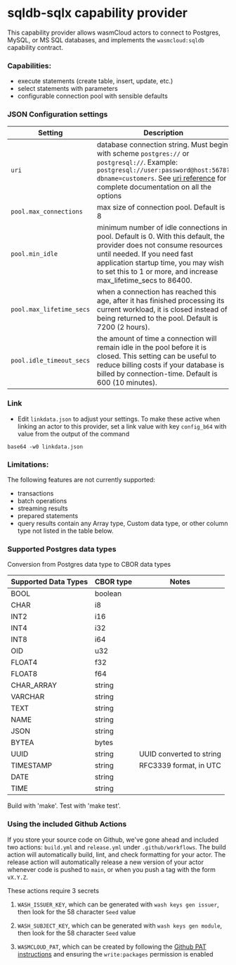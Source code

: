 # sqldb-sqlx capability provider

This capability provider allows wasmCloud actors to connect to Postgres, MySQL,
or MS SQL databases, and implements the `wasmcloud:sqldb` capability contract.

### Capabilities:

- execute statements (create table, insert, update, etc.)
- select statements with parameters
- configurable connection pool with sensible defaults

### JSON Configuration settings

| Setting                  | Description                                                                                                                                                                                                                                                                                             |
| ------------------------ | ------------------------------------------------------------------------------------------------------------------------------------------------------------------------------------------------------------------------------------------------------------------------------------------------------- |
| `uri`                    | database connection string. Must begin with scheme `postgres://` or `postgresql://`. Example: `postgresql://user:password@host:5678?dbname=customers`. See [uri reference](https://docs.rs/tokio-postgres/0.7.2/tokio_postgres/config/struct.Config.html) for complete documentation on all the options |
| `pool.max_connections`   | max size of connection pool. Default is 8                                                                                                                                                                                                                                                               |
| `pool.min_idle`          | minimum number of idle connections in pool. Default is 0. With this default, the provider does not consume resources until needed. If you need fast application startup time, you may wish to set this to 1 or more, and increase max_lifetime_secs to 86400.                                           |
| `pool.max_lifetime_secs` | when a connection has reached this age, after it has finished processing its current workload, it is closed instead of being returned to the pool. Default is 7200 (2 hours).                                                                                                                           |
| `pool.idle_timeout_secs` | the amount of time a connection will remain idle in the pool before it is closed. This setting can be useful to reduce billing costs if your database is billed by connection-time. Default is 600 (10 minutes).                                                                                        |

### Link

- Edit `linkdata.json` to adjust your settings. To make these active when
  linking an actor to this provider, set a link value with key `config_b64` with
  value from the output of the command

```shell
base64 -w0 linkdata.json
```

### Limitations:

The following features are not currently supported:

- transactions
- batch operations
- streaming results
- prepared statements
- query results contain any Array type, Custom data type, or other column type
  not listed in the table below.

### Supported Postgres data types

Conversion from Postgres data type to CBOR data types

| Supported Data Types | CBOR type | Notes                    |
| -------------------- | --------- | ------------------------ |
| BOOL                 | boolean   |                          |
| CHAR                 | i8        |                          |
| INT2                 | i16       |                          |
| INT4                 | i32       |                          |
| INT8                 | i64       |                          |
| OID                  | u32       |                          |
| FLOAT4               | f32       |                          |
| FLOAT8               | f64       |                          |
| CHAR_ARRAY           | string    |                          |
| VARCHAR              | string    |                          |
| TEXT                 | string    |                          |
| NAME                 | string    |                          |
| JSON                 | string    |                          |
| BYTEA                | bytes     |                          |
| UUID                 | string    | UUID converted to string |
| TIMESTAMP            | string    | RFC3339 format, in UTC   |
| DATE                 | string    |                          |
| TIME                 | string    |                          |

Build with 'make'. Test with 'make test'.

### Using the included Github Actions

If you store your source code on Github, we've gone ahead and included two
actions: `build.yml` and `release.yml` under `.github/workflows`. The build
action will automatically build, lint, and check formatting for your actor. The
release action will automatically release a new version of your actor whenever
code is pushed to `main`, or when you push a tag with the form `vX.Y.Z`.

These actions require 3 secrets

1. `WASH_ISSUER_KEY`, which can be generated with `wash keys gen issuer`, then
   look for the 58 character `Seed` value

2. `WASH_SUBJECT_KEY`, which can be generated with `wash keys gen module`, then
   look for the 58 character `Seed` value

3. `WASMCLOUD_PAT`, which can be created by following the [Github PAT
   instructions](https://docs.github.com/en/authentication/keeping-your-account-and-data-secure/creating-a-personal-access-token)
   and ensuring the `write:packages` permission is enabled
